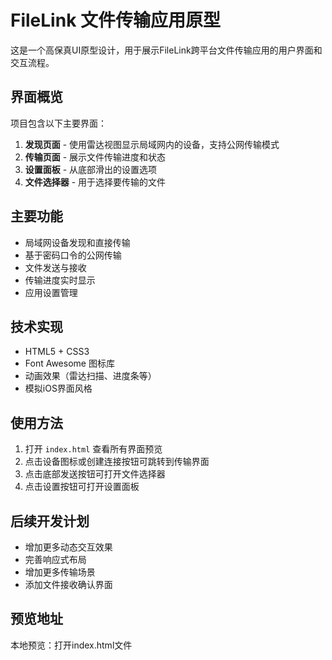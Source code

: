 # FileLink 文件传输应用原型

这是一个高保真UI原型设计，用于展示FileLink跨平台文件传输应用的用户界面和交互流程。

## 界面概览

项目包含以下主要界面：

1. **发现页面** - 使用雷达视图显示局域网内的设备，支持公网传输模式
2. **传输页面** - 展示文件传输进度和状态
3. **设置面板** - 从底部滑出的设置选项
4. **文件选择器** - 用于选择要传输的文件

## 主要功能

- 局域网设备发现和直接传输
- 基于密码口令的公网传输
- 文件发送与接收
- 传输进度实时显示
- 应用设置管理

## 技术实现

- HTML5 + CSS3
- Font Awesome 图标库
- 动画效果（雷达扫描、进度条等）
- 模拟iOS界面风格

## 使用方法

1. 打开 `index.html` 查看所有界面预览
2. 点击设备图标或创建连接按钮可跳转到传输界面
3. 点击底部发送按钮可打开文件选择器
4. 点击设置按钮可打开设置面板

## 后续开发计划

- 增加更多动态交互效果
- 完善响应式布局
- 增加更多传输场景
- 添加文件接收确认界面

## 预览地址

本地预览：打开index.html文件
